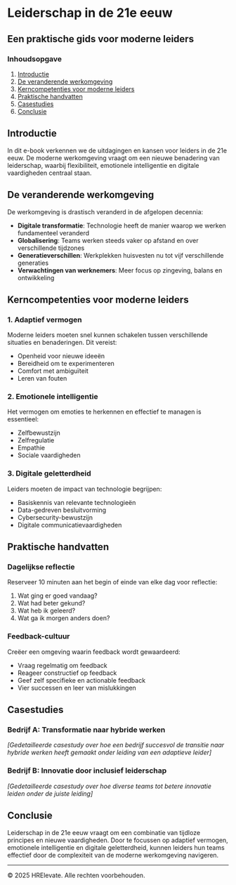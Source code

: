 # Leiderschap in de 21e eeuw

## Een praktische gids voor moderne leiders

### Inhoudsopgave

1. [Introductie](#introductie)
2. [De veranderende werkomgeving](#de-veranderende-werkomgeving)
3. [Kerncompetenties voor moderne leiders](#kerncompetenties-voor-moderne-leiders)
4. [Praktische handvatten](#praktische-handvatten)
5. [Casestudies](#casestudies)
6. [Conclusie](#conclusie)

## Introductie

In dit e-book verkennen we de uitdagingen en kansen voor leiders in de 21e eeuw. De moderne werkomgeving vraagt om een nieuwe benadering van leiderschap, waarbij flexibiliteit, emotionele intelligentie en digitale vaardigheden centraal staan.

## De veranderende werkomgeving

De werkomgeving is drastisch veranderd in de afgelopen decennia:

- **Digitale transformatie**: Technologie heeft de manier waarop we werken fundamenteel veranderd
- **Globalisering**: Teams werken steeds vaker op afstand en over verschillende tijdzones
- **Generatieverschillen**: Werkplekken huisvesten nu tot vijf verschillende generaties
- **Verwachtingen van werknemers**: Meer focus op zingeving, balans en ontwikkeling

## Kerncompetenties voor moderne leiders

### 1. Adaptief vermogen

Moderne leiders moeten snel kunnen schakelen tussen verschillende situaties en benaderingen. Dit vereist:

- Openheid voor nieuwe ideeën
- Bereidheid om te experimenteren
- Comfort met ambiguïteit
- Leren van fouten

### 2. Emotionele intelligentie

Het vermogen om emoties te herkennen en effectief te managen is essentieel:

- Zelfbewustzijn
- Zelfregulatie
- Empathie
- Sociale vaardigheden

### 3. Digitale geletterdheid

Leiders moeten de impact van technologie begrijpen:

- Basiskennis van relevante technologieën
- Data-gedreven besluitvorming
- Cybersecurity-bewustzijn
- Digitale communicatievaardigheden

## Praktische handvatten

### Dagelijkse reflectie

Reserveer 10 minuten aan het begin of einde van elke dag voor reflectie:

1. Wat ging er goed vandaag?
2. Wat had beter gekund?
3. Wat heb ik geleerd?
4. Wat ga ik morgen anders doen?

### Feedback-cultuur

Creëer een omgeving waarin feedback wordt gewaardeerd:

- Vraag regelmatig om feedback
- Reageer constructief op feedback
- Geef zelf specifieke en actionable feedback
- Vier successen en leer van mislukkingen

## Casestudies

### Bedrijf A: Transformatie naar hybride werken

*[Gedetailleerde casestudy over hoe een bedrijf succesvol de transitie naar hybride werken heeft gemaakt onder leiding van een adaptieve leider]*

### Bedrijf B: Innovatie door inclusief leiderschap

*[Gedetailleerde casestudy over hoe diverse teams tot betere innovatie leiden onder de juiste leiding]*

## Conclusie

Leiderschap in de 21e eeuw vraagt om een combinatie van tijdloze principes en nieuwe vaardigheden. Door te focussen op adaptief vermogen, emotionele intelligentie en digitale geletterdheid, kunnen leiders hun teams effectief door de complexiteit van de moderne werkomgeving navigeren.

---

© 2025 HRElevate. Alle rechten voorbehouden.
